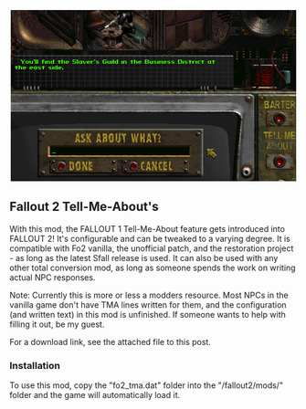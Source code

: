 <p align="center"><img src="fo2_tma.png" alt="Fallout 2 Tell-Me-Abouts"/></p>

Fallout 2 Tell-Me-About's
------------------

With this mod, the FALLOUT 1 Tell-Me-About feature gets introduced into FALLOUT 2! It's configurable and can be tweaked to a varying degree. It is compatible with Fo2 vanilla, the unofficial patch, and the restoration project - as long as the latest Sfall release is used. It can also be used with any other total conversion mod, as long as someone spends the work on writing actual NPC responses.

Note: Currently this is more or less a modders resource. Most NPCs in the vanilla game don't have TMA lines written for them, and the configuration (and written text) in this mod is unfinished. If someone wants to help with filling it out, be my guest.

For a download link, see the attached file to this post.

### Installation
To use this mod, copy the "fo2_tma.dat" folder into the "/fallout2/mods/" folder and the game will automatically load it.